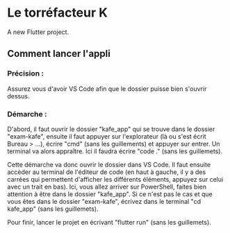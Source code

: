 # Le torréfacteur K

A new Flutter project.

## Comment lancer l'appli

### Précision :

Assurez vous d'avoir VS Code afin que le dossier puisse bien s'ouvrir dessus.

### Démarche :

D'abord, il faut ouvrir le dossier "kafe_app" qui se trouve dans le dossier "exam-kafe", ensuite il faut appuyer sur l'explorateur (là ou s'est écrit Bureau > ...), écrire "cmd" (sans les guillements) et appuyer sur entrer. Un terminal va alors appraître. Ici il faudra écrire "code ." (sans les guillemets).

Cette démarche va donc ouvrir le dossier dans VS Code. Il faut ensuite accèder au terminal de l'éditeur de code (en haut à gauche, il y a des carrées qui permettent d'afficher les différents éléments, appuyez sur celui avec un trait en bas).
Ici, vous allez arriver sur PowerShell, faites bien attention à être dans le dossier "kafe_app". Si ce n'est pas le cas et que vous êtes dans le dossier "exam-kafe", écrivez dans le terminal "cd kafe_app" (sans les guillemets).

Pour finir, lancer le projet en écrivant "flutter run" (sans les guillemets).
